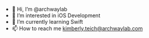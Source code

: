 - 👋 Hi, I’m @archwaylab
- 👀 I’m interested in iOS Development
- 🌱 I’m currently learning Swift
- 📫 How to reach me kimberly.teich@archwaylab.com

<!---
archwaylab/archwaylab is a ✨ special ✨ repository because its `README.md` (this file) appears on your GitHub profile.
You can click the Preview link to take a look at your changes.
--->
